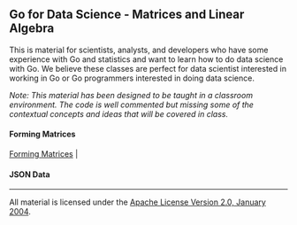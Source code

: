## Go for Data Science - Matrices and Linear Algebra
This is material for scientists, analysts, and developers who have some experience with Go and statistics and want to learn how to do data science with Go. We believe these classes are perfect for data scientist interested in working in Go or Go programmers interested in doing data science.

*Note: This material has been designed to be taught in a classroom environment. The code is well commented but missing some of the contextual concepts and ideas that will be covered in class.*

#### Forming Matrices
[Forming Matrices](../../../topics/data_science/matrices/README.md) | 

#### JSON Data

___
All material is licensed under the [Apache License Version 2.0, January 2004](http://www.apache.org/licenses/LICENSE-2.0).
